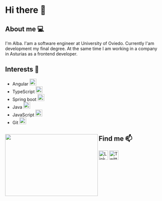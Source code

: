 # Hi there 👋

## About me :computer:

I'm Alba. I'am a software engineer at University of Oviedo. Currently I'am development my final degree. At the same time I am working in a company in Asturias as a frontend developer.

## Interests :briefcase:

* Angular <img alt="Angular" width="22px" src="https://cdn.jsdelivr.net/npm/simple-icons@3.0.1/icons/angular.svg" /> 
* TypeScript <img alt="TypeScript" width="22px" src="https://cdn.jsdelivr.net/npm/simple-icons@3.0.1/icons/typescript.svg" />
* Spring boot <img alt="Spring boot" width="22px" src="https://cdn.jsdelivr.net/npm/simple-icons@3.0.1/icons/spring.svg" />
* Java <img alt="Java" width="22px" src="https://cdn.jsdelivr.net/npm/simple-icons@3.0.1/icons/java.svg" />
* JavaScript <img alt="JavaScript" width="22px" src="https://cdn.jsdelivr.net/npm/simple-icons@3.0.1/icons/javascript.svg" />
* Git <img alt="Git" width="22px" src="https://cdn.jsdelivr.net/npm/simple-icons@3.0.1/icons/git.svg" />

## Find me :mailbox:<img align="left" width="300" height="200" src="https://media.giphy.com/media/xVRRDVP6lqtNQJrzN7/giphy.gif">

[<img alt="LinkedIn" width="30px" src="https://cdn.jsdelivr.net/npm/simple-icons@v3.0.1/icons/linkedin.svg" />](https://es.linkedin.com/in/alba-serena)
[<img alt="Twitter" width="30px" src="https://cdn.jsdelivr.net/npm/simple-icons@3.0.1/icons/twitter.svg" />](https://twitter.com/AlbaSerena18)

<!--
**AlbaSS18/AlbaSS18** is a ✨ _special_ ✨ repository because its `README.md` (this file) appears on your GitHub profile.

Here are some ideas to get you started:

- 🔭 I’m currently working on ...
- 🌱 I’m currently learning ...
- 👯 I’m looking to collaborate on ...
- 🤔 I’m looking for help with ...
- 💬 Ask me about ...
- 📫 How to reach me: ...
- 😄 Pronouns: ...
- ⚡ Fun fact: ...
-->
